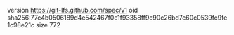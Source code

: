 version https://git-lfs.github.com/spec/v1
oid sha256:77c4b0506189d4e542467f0e1f93358ff9c90c26bd7c60c0539fc9fe1c98e21c
size 772
